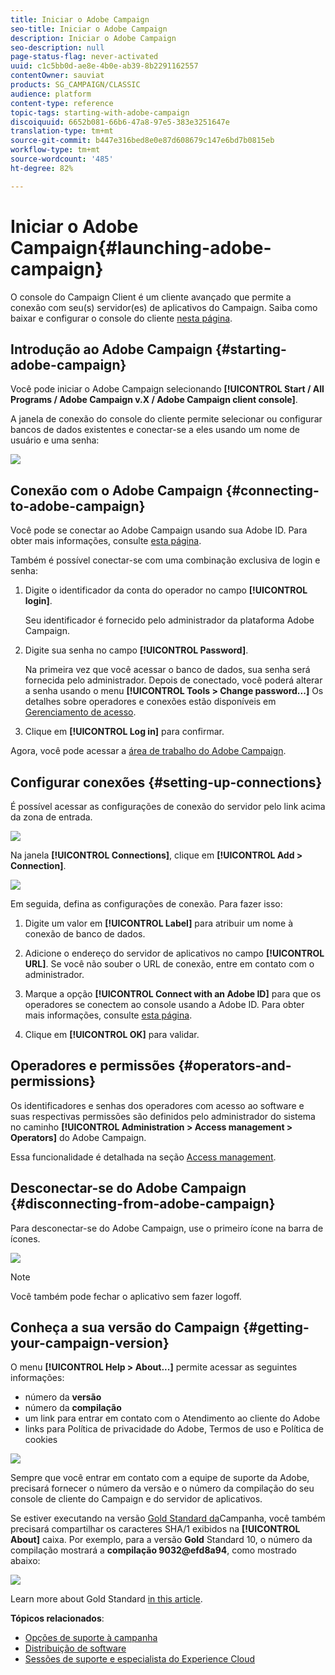 ```yaml
---
title: Iniciar o Adobe Campaign
seo-title: Iniciar o Adobe Campaign
description: Iniciar o Adobe Campaign
seo-description: null
page-status-flag: never-activated
uuid: c1c5bb0d-ae8e-4b0e-ab39-8b2291162557
contentOwner: sauviat
products: SG_CAMPAIGN/CLASSIC
audience: platform
content-type: reference
topic-tags: starting-with-adobe-campaign
discoiquuid: 6652b081-66b6-47a8-97e5-383e3251647e
translation-type: tm+mt
source-git-commit: b447e316bed8e0e87d608679c147e6bd7b0815eb
workflow-type: tm+mt
source-wordcount: '485'
ht-degree: 82%

---
```



# Iniciar o Adobe Campaign{#launching-adobe-campaign}

O console do Campaign Client é um cliente avançado que permite a conexão com seu(s) servidor(es) de aplicativos do Campaign. Saiba como baixar e configurar o console do cliente [nesta página](../../installation/using/installing-the-client-console.md).

## Introdução ao Adobe Campaign {#starting-adobe-campaign}

Você pode iniciar o Adobe Campaign selecionando **[!UICONTROL Start / All Programs / Adobe Campaign v.X / Adobe Campaign client console]**.

A janela de conexão do console do cliente permite selecionar ou configurar bancos de dados existentes e conectar-se a eles usando um nome de usuário e uma senha:

![](assets/acc-logon-screen.png)

## Conexão com o Adobe Campaign {#connecting-to-adobe-campaign}

Você pode se conectar ao Adobe Campaign usando sua Adobe ID. Para obter mais informações, consulte [esta página](../../integrations/using/about-adobe-id.md).

Também é possível conectar-se com uma combinação exclusiva de login e senha:

1. Digite o identificador da conta do operador no campo **[!UICONTROL login]**.

   Seu identificador é fornecido pelo administrador da plataforma Adobe Campaign.

1. Digite sua senha no campo **[!UICONTROL Password]**.

   Na primeira vez que você acessar o banco de dados, sua senha será fornecida pelo administrador. Depois de conectado, você poderá alterar a senha usando o menu **[!UICONTROL Tools > Change password...]** Os detalhes sobre operadores e conexões estão disponíveis em [Gerenciamento de acesso](../../platform/using/access-management.md).

1. Clique em **[!UICONTROL Log in]** para confirmar.

Agora, você pode acessar a [área de trabalho do Adobe Campaign](../../platform/using/adobe-campaign-workspace.md).

## Configurar conexões {#setting-up-connections}

É possível acessar as configurações de conexão do servidor pelo link acima da zona de entrada.

![](assets/s_ncs_user_connections_management.png)

Na janela **[!UICONTROL Connections]**, clique em **[!UICONTROL Add > Connection]**.

![](assets/s_ncs_user_add_connexion.png)

Em seguida, defina as configurações de conexão. Para fazer isso:

1. Digite um valor em **[!UICONTROL Label]** para atribuir um nome à conexão de banco de dados.

1. Adicione o endereço do servidor de aplicativos no campo **[!UICONTROL URL]**. Se você não souber o URL de conexão, entre em contato com o administrador.

1. Marque a opção **[!UICONTROL Connect with an Adobe ID]** para que os operadores se conectem ao console usando a Adobe ID. Para obter mais informações, consulte [esta página](../../integrations/using/about-adobe-id.md).

1. Clique em **[!UICONTROL OK]** para validar.

## Operadores e permissões {#operators-and-permissions}

Os identificadores e senhas dos operadores com acesso ao software e suas respectivas permissões são definidos pelo administrador do sistema no caminho **[!UICONTROL Administration > Access management > Operators]** do Adobe Campaign.

Essa funcionalidade é detalhada na seção [Access management](../../platform/using/access-management.md).

## Desconectar-se do Adobe Campaign {#disconnecting-from-adobe-campaign}

Para desconectar-se do Adobe Campaign, use o primeiro ícone na barra de ícones.

![](assets/s_ncs_user_deconnexion.png)

>[!NOTE]
>
>Você também pode fechar o aplicativo sem fazer logoff.

## Conheça a sua versão do Campaign {#getting-your-campaign-version}

O menu **[!UICONTROL Help > About...]** permite acessar as seguintes informações:

* número da **versão**
* número da **compilação**
* um link para entrar em contato com o Atendimento ao cliente do Adobe
* links para Política de privacidade do Adobe, Termos de uso e Política de cookies

![](assets/about-acc.png)

Sempre que você entrar em contato com a equipe de suporte da Adobe, precisará fornecer o número da versão e o número da compilação do seu console de cliente do Campaign e do servidor de aplicativos.

Se estiver executando na versão [Gold Standard da](../../rn/using/gold-standard.md)Campanha, você também precisará compartilhar os caracteres SHA/1 exibidos na **[!UICONTROL About]** caixa. Por exemplo, para a versão **Gold** Standard 10, o número da compilação mostrará a **compilação 9032@efd8a94**, como mostrado abaixo:

![](assets/about-acc-gs.png)

Learn more about Gold Standard [in this article](https://helpx.adobe.com/br/campaign/kb/gold-standard.html).

**Tópicos relacionados**:

* [Opções de suporte à campanha](https://helpx.adobe.com/br/campaign/kb/ac-support.html#acc-support)
* [Distribuição de software](https://docs.adobe.com/content/help/pt-BR/experience-cloud/software-distribution/home.html)
* [Sessões de suporte e especialista do Experience Cloud](https://helpx.adobe.com/enterprise/admin-guide.html/enterprise/using/support-for-experience-cloud.ug.html)
